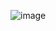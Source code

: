 ![image](https://github.com/ryukyungwoo/personal-project-backend/assets/128555353/8814cfba-5a5d-4ce9-a95a-94b35ce7161a)
